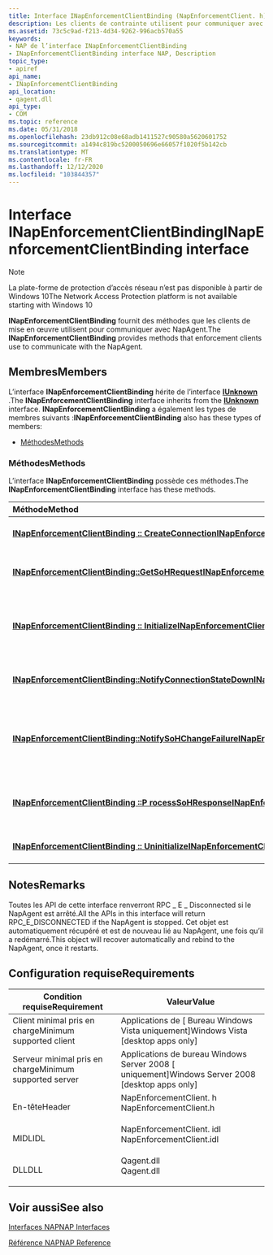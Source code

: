 ```yaml
---
title: Interface INapEnforcementClientBinding (NapEnforcementClient. h)
description: Les clients de contrainte utilisent pour communiquer avec le NapAgent.
ms.assetid: 73c5c9ad-f213-4d34-9262-996acb570a55
keywords:
- NAP de l’interface INapEnforcementClientBinding
- INapEnforcementClientBinding interface NAP, Description
topic_type:
- apiref
api_name:
- INapEnforcementClientBinding
api_location:
- qagent.dll
api_type:
- COM
ms.topic: reference
ms.date: 05/31/2018
ms.openlocfilehash: 23db912c08e68adb1411527c90580a5620601752
ms.sourcegitcommit: a1494c819bc5200050696e66057f1020f5b142cb
ms.translationtype: MT
ms.contentlocale: fr-FR
ms.lasthandoff: 12/12/2020
ms.locfileid: "103844357"
---
```

# <a name="inapenforcementclientbinding-interface"></a><span data-ttu-id="53611-105">Interface INapEnforcementClientBinding</span><span class="sxs-lookup"><span data-stu-id="53611-105">INapEnforcementClientBinding interface</span></span>

> [!Note]  
> <span data-ttu-id="53611-106">La plate-forme de protection d’accès réseau n’est pas disponible à partir de Windows 10</span><span class="sxs-lookup"><span data-stu-id="53611-106">The Network Access Protection platform is not available starting with Windows 10</span></span>

 

<span data-ttu-id="53611-107">**INapEnforcementClientBinding** fournit des méthodes que les clients de mise en œuvre utilisent pour communiquer avec NapAgent.</span><span class="sxs-lookup"><span data-stu-id="53611-107">The **INapEnforcementClientBinding** provides methods that enforcement clients use to communicate with the NapAgent.</span></span>

## <a name="members"></a><span data-ttu-id="53611-108">Membres</span><span class="sxs-lookup"><span data-stu-id="53611-108">Members</span></span>

<span data-ttu-id="53611-109">L’interface **INapEnforcementClientBinding** hérite de l’interface [**IUnknown**](/windows/desktop/api/unknwn/nn-unknwn-iunknown) .</span><span class="sxs-lookup"><span data-stu-id="53611-109">The **INapEnforcementClientBinding** interface inherits from the [**IUnknown**](/windows/desktop/api/unknwn/nn-unknwn-iunknown) interface.</span></span> <span data-ttu-id="53611-110">**INapEnforcementClientBinding** a également les types de membres suivants :</span><span class="sxs-lookup"><span data-stu-id="53611-110">**INapEnforcementClientBinding** also has these types of members:</span></span>

-   [<span data-ttu-id="53611-111">Méthodes</span><span class="sxs-lookup"><span data-stu-id="53611-111">Methods</span></span>](#methods)

### <a name="methods"></a><span data-ttu-id="53611-112">Méthodes</span><span class="sxs-lookup"><span data-stu-id="53611-112">Methods</span></span>

<span data-ttu-id="53611-113">L’interface **INapEnforcementClientBinding** possède ces méthodes.</span><span class="sxs-lookup"><span data-stu-id="53611-113">The **INapEnforcementClientBinding** interface has these methods.</span></span>



| <span data-ttu-id="53611-114">Méthode</span><span class="sxs-lookup"><span data-stu-id="53611-114">Method</span></span>                                                                                                                           | <span data-ttu-id="53611-115">Description</span><span class="sxs-lookup"><span data-stu-id="53611-115">Description</span></span>                                                                                                                                                                                                           |
|:---------------------------------------------------------------------------------------------------------------------------------|:----------------------------------------------------------------------------------------------------------------------------------------------------------------------------------------------------------------------|
| [<span data-ttu-id="53611-116">**INapEnforcementClientBinding :: CreateConnection**</span><span class="sxs-lookup"><span data-stu-id="53611-116">**INapEnforcementClientBinding::CreateConnection**</span></span>](inapenforcementclientbinding-createconnection-method.md)                   | <span data-ttu-id="53611-117">Utilisé par les enforceurs pour créer des objets de connexion.</span><span class="sxs-lookup"><span data-stu-id="53611-117">Used by enforcers to create connection objects.</span></span><br/>                                                                                                                                                            |
| [<span data-ttu-id="53611-118">**INapEnforcementClientBinding::GetSoHRequest**</span><span class="sxs-lookup"><span data-stu-id="53611-118">**INapEnforcementClientBinding::GetSoHRequest**</span></span>](inapenforcementclientbinding-getsohrequest-method.md)                         | <span data-ttu-id="53611-119">Utilisé par le client de mise en œuvre lorsqu’il a besoin d’une requête SoH pour une connexion particulière.</span><span class="sxs-lookup"><span data-stu-id="53611-119">Used by the enforcement client when it needs an SoH-request for a particular connection.</span></span><br/>                                                                                                                   |
| [<span data-ttu-id="53611-120">**INapEnforcementClientBinding :: Initialize**</span><span class="sxs-lookup"><span data-stu-id="53611-120">**INapEnforcementClientBinding::Initialize**</span></span>](inapenforcementclientbinding-initialize-method.md)                               | <span data-ttu-id="53611-121">Démarre le service NapAgent.</span><span class="sxs-lookup"><span data-stu-id="53611-121">Starts up the NapAgent service.</span></span> <span data-ttu-id="53611-122">Le client de contrainte doit appeler cette méthode avant d’appeler toute autre méthode de cette interface.</span><span class="sxs-lookup"><span data-stu-id="53611-122">The enforcement client must call this method before calling any other method of this interface.</span></span><br/>                                                                            |
| [<span data-ttu-id="53611-123">**INapEnforcementClientBinding::NotifyConnectionStateDown**</span><span class="sxs-lookup"><span data-stu-id="53611-123">**INapEnforcementClientBinding::NotifyConnectionStateDown**</span></span>](inapenforcementclientbinding-notifyconnectionstatedown-method.md) | <span data-ttu-id="53611-124">Utilisé pour informer le NapAgent qu’une connexion à un client de contrainte s’est déroulée.</span><span class="sxs-lookup"><span data-stu-id="53611-124">Used to inform the NapAgent that a connection to an enforcement client has gone down.</span></span><br/>                                                                                                                      |
| [<span data-ttu-id="53611-125">**INapEnforcementClientBinding::NotifySoHChangeFailure**</span><span class="sxs-lookup"><span data-stu-id="53611-125">**INapEnforcementClientBinding::NotifySoHChangeFailure**</span></span>](inapenforcementclientbinding-notifysohchangefailure-method.md)       | <span data-ttu-id="53611-126">Utilisé par le client de mise en œuvre pour informer NapAgent qu’il n’a pas pu traiter un précédent [**INapEnforcementClientCallback :: NotifySoHChange**](inapenforcementclientcallback-notifysohchange-method.md).</span><span class="sxs-lookup"><span data-stu-id="53611-126">Used by the enforcement client to inform the NapAgent that it could not process a previous [**INapEnforcementClientCallback::NotifySoHChange**](inapenforcementclientcallback-notifysohchange-method.md).</span></span><br/> |
| [<span data-ttu-id="53611-127">**INapEnforcementClientBinding ::P rocessSoHResponse**</span><span class="sxs-lookup"><span data-stu-id="53611-127">**INapEnforcementClientBinding::ProcessSoHResponse**</span></span>](inapenforcementclientbinding-processsohresponse-method.md)               | <span data-ttu-id="53611-128">Utilisé par les clients de mise en œuvre chaque fois qu’ils obtiennent une SoH-Response objet blob de données à partir du serveur de mise en œuvre.</span><span class="sxs-lookup"><span data-stu-id="53611-128">Used by enforcement clients whenever they get an SoH-Response data blob from the enforcement server.</span></span><br/>                                                                                                       |
| [<span data-ttu-id="53611-129">**INapEnforcementClientBinding :: Uninitialize**</span><span class="sxs-lookup"><span data-stu-id="53611-129">**INapEnforcementClientBinding::Uninitialize**</span></span>](inapenforcementclientbinding-uninitialize-method.md)                           | <span data-ttu-id="53611-130">Conclut le service NapAgent pour cette connexion client.</span><span class="sxs-lookup"><span data-stu-id="53611-130">Concludes the NapAgent service for this client connection.</span></span><br/>                                                                                                                                                 |



 

## <a name="remarks"></a><span data-ttu-id="53611-131">Notes</span><span class="sxs-lookup"><span data-stu-id="53611-131">Remarks</span></span>

<span data-ttu-id="53611-132">Toutes les API de cette interface renverront RPC \_ E \_ Disconnected si le NapAgent est arrêté.</span><span class="sxs-lookup"><span data-stu-id="53611-132">All the APIs in this interface will return RPC\_E\_DISCONNECTED if the NapAgent is stopped.</span></span> <span data-ttu-id="53611-133">Cet objet est automatiquement récupéré et est de nouveau lié au NapAgent, une fois qu’il a redémarré.</span><span class="sxs-lookup"><span data-stu-id="53611-133">This object will recover automatically and rebind to the NapAgent, once it restarts.</span></span>

## <a name="requirements"></a><span data-ttu-id="53611-134">Configuration requise</span><span class="sxs-lookup"><span data-stu-id="53611-134">Requirements</span></span>



| <span data-ttu-id="53611-135">Condition requise</span><span class="sxs-lookup"><span data-stu-id="53611-135">Requirement</span></span> | <span data-ttu-id="53611-136">Valeur</span><span class="sxs-lookup"><span data-stu-id="53611-136">Value</span></span> |
|-------------------------------------|-----------------------------------------------------------------------------------------------------|
| <span data-ttu-id="53611-137">Client minimal pris en charge</span><span class="sxs-lookup"><span data-stu-id="53611-137">Minimum supported client</span></span><br/> | <span data-ttu-id="53611-138">Applications de \[ Bureau Windows Vista uniquement\]</span><span class="sxs-lookup"><span data-stu-id="53611-138">Windows Vista \[desktop apps only\]</span></span><br/>                                                      |
| <span data-ttu-id="53611-139">Serveur minimal pris en charge</span><span class="sxs-lookup"><span data-stu-id="53611-139">Minimum supported server</span></span><br/> | <span data-ttu-id="53611-140">Applications de bureau Windows Server 2008 \[ uniquement\]</span><span class="sxs-lookup"><span data-stu-id="53611-140">Windows Server 2008 \[desktop apps only\]</span></span><br/>                                                |
| <span data-ttu-id="53611-141">En-tête</span><span class="sxs-lookup"><span data-stu-id="53611-141">Header</span></span><br/>                   | <dl> <span data-ttu-id="53611-142"><dt>NapEnforcementClient. h</dt></span><span class="sxs-lookup"><span data-stu-id="53611-142"><dt>NapEnforcementClient.h</dt></span></span> </dl>   |
| <span data-ttu-id="53611-143">MIDL</span><span class="sxs-lookup"><span data-stu-id="53611-143">IDL</span></span><br/>                      | <dl> <span data-ttu-id="53611-144"><dt>NapEnforcementClient. idl</dt></span><span class="sxs-lookup"><span data-stu-id="53611-144"><dt>NapEnforcementClient.idl</dt></span></span> </dl> |
| <span data-ttu-id="53611-145">DLL</span><span class="sxs-lookup"><span data-stu-id="53611-145">DLL</span></span><br/>                      | <dl> <span data-ttu-id="53611-146"><dt>Qagent.dll</dt></span><span class="sxs-lookup"><span data-stu-id="53611-146"><dt>Qagent.dll</dt></span></span> </dl>               |



## <a name="see-also"></a><span data-ttu-id="53611-147">Voir aussi</span><span class="sxs-lookup"><span data-stu-id="53611-147">See also</span></span>

<dl> <dt>

[<span data-ttu-id="53611-148">Interfaces NAP</span><span class="sxs-lookup"><span data-stu-id="53611-148">NAP Interfaces</span></span>](nap-interfaces.md)
</dt> <dt>

[<span data-ttu-id="53611-149">Référence NAP</span><span class="sxs-lookup"><span data-stu-id="53611-149">NAP Reference</span></span>](nap-reference.md)
</dt> </dl>

 

